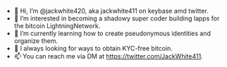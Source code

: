 - 👋 Hi, I’m @jackwhite420, aka jackwhite411 on keybase amd twitter.
- 👀 I’m interested in becoming a shadowy super coder building lapps for the bitcoin LightningNetwork.
- 🌱 I’m currently learning how to create pseudonymous identities and organize them.
- 💞️ I always looking for ways to obtain KYC-free bitcoin.
- 📫 You can reach me via DM at https://twitter.com/JackWhite411.
